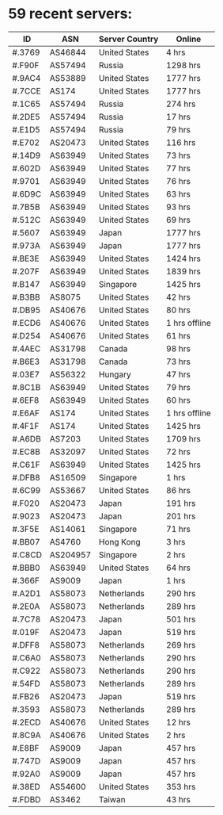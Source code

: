 # 59 recent servers:

| ID | ASN | Server Country | Online |
| ------ | ------ | ------ | ------ |
| #.3769 | AS46844 | United States | 4 hrs |
| #.F90F | AS57494 | Russia | 1298 hrs |
| #.9AC4 | AS53889 | United States | 1777 hrs |
| #.7CCE | AS174 | United States | 1777 hrs |
| #.1C65 | AS57494 | Russia | 274 hrs |
| #.2DE5 | AS57494 | Russia | 17 hrs |
| #.E1D5 | AS57494 | Russia | 79 hrs |
| #.E702 | AS20473 | United States | 116 hrs |
| #.14D9 | AS63949 | United States | 73 hrs |
| #.602D | AS63949 | United States | 77 hrs |
| #.9701 | AS63949 | United States | 76 hrs |
| #.6D9C | AS63949 | United States | 63 hrs |
| #.7B5B | AS63949 | United States | 93 hrs |
| #.512C | AS63949 | United States | 69 hrs |
| #.5607 | AS63949 | Japan | 1777 hrs |
| #.973A | AS63949 | Japan | 1777 hrs |
| #.BE3E | AS63949 | United States | 1424 hrs |
| #.207F | AS63949 | United States | 1839 hrs |
| #.B147 | AS63949 | Singapore | 1425 hrs |
| #.B3BB | AS8075 | United States | 42 hrs |
| #.DB95 | AS40676 | United States | 80 hrs |
| #.ECD6 | AS40676 | United States | 1 hrs offline |
| #.D254 | AS40676 | United States | 61 hrs |
| #.4AEC | AS31798 | Canada | 98 hrs |
| #.B6E3 | AS31798 | Canada | 73 hrs |
| #.03E7 | AS56322 | Hungary | 47 hrs |
| #.8C1B | AS63949 | United States | 79 hrs |
| #.6EF8 | AS63949 | United States | 60 hrs |
| #.E6AF | AS174 | United States | 1 hrs offline |
| #.4F1F | AS174 | United States | 1425 hrs |
| #.A6DB | AS7203 | United States | 1709 hrs |
| #.EC8B | AS32097 | United States | 72 hrs |
| #.C61F | AS63949 | United States | 1425 hrs |
| #.DFB8 | AS16509 | Singapore | 1 hrs |
| #.6C99 | AS53667 | United States | 86 hrs |
| #.F020 | AS20473 | Japan | 191 hrs |
| #.9023 | AS20473 | Japan | 201 hrs |
| #.3F5E | AS14061 | Singapore | 71 hrs |
| #.BB07 | AS4760 | Hong Kong | 3 hrs |
| #.C8CD | AS204957 | Singapore | 2 hrs |
| #.BBB0 | AS63949 | United States | 64 hrs |
| #.366F | AS9009 | Japan | 1 hrs |
| #.A2D1 | AS58073 | Netherlands | 290 hrs |
| #.2E0A | AS58073 | Netherlands | 289 hrs |
| #.7C78 | AS20473 | Japan | 501 hrs |
| #.019F | AS20473 | Japan | 519 hrs |
| #.DFF8 | AS58073 | Netherlands | 269 hrs |
| #.C6A0 | AS58073 | Netherlands | 290 hrs |
| #.C922 | AS58073 | Netherlands | 290 hrs |
| #.54FD | AS58073 | Netherlands | 289 hrs |
| #.FB26 | AS20473 | Japan | 519 hrs |
| #.3593 | AS58073 | Netherlands | 289 hrs |
| #.2ECD | AS40676 | United States | 12 hrs |
| #.8C9A | AS40676 | United States | 2 hrs |
| #.E8BF | AS9009 | Japan | 457 hrs |
| #.747D | AS9009 | Japan | 457 hrs |
| #.92A0 | AS9009 | Japan | 457 hrs |
| #.38ED | AS54600 | United States | 353 hrs |
| #.FDBD | AS3462 | Taiwan | 43 hrs |

